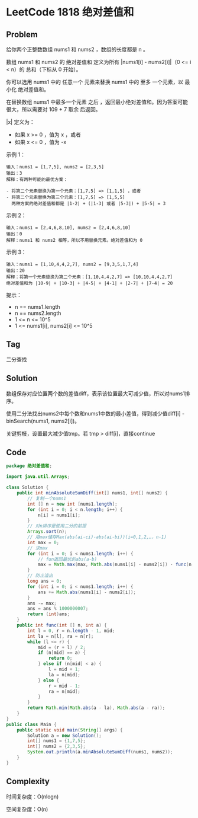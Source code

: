 # LeetCode 1818 绝对差值和

## Problem

给你两个正整数数组 nums1 和 nums2 ，数组的长度都是 n 。

数组 nums1 和 nums2 的 绝对差值和 定义为所有 |nums1[i] - nums2[i]|（0 <= i < n）的 总和（下标从 0 开始）。

你可以选用 nums1 中的 任意一个 元素来替换 nums1 中的 至多 一个元素，以 最小化 绝对差值和。

在替换数组 nums1 中最多一个元素 之后 ，返回最小绝对差值和。因为答案可能很大，所以需要对 109 + 7 取余 后返回。

|x| 定义为：

- 如果 x >= 0 ，值为 x ，或者
- 如果 x <= 0 ，值为 -x


示例 1：

```
输入：nums1 = [1,7,5], nums2 = [2,3,5]
输出：3
解释：有两种可能的最优方案：

- 将第二个元素替换为第一个元素：[1,7,5] => [1,1,5] ，或者
- 将第二个元素替换为第三个元素：[1,7,5] => [1,5,5]
  两种方案的绝对差值和都是 |1-2| + (|1-3| 或者 |5-3|) + |5-5| = 3
```

示例 2：

```
输入：nums1 = [2,4,6,8,10], nums2 = [2,4,6,8,10]
输出：0
解释：nums1 和 nums2 相等，所以不用替换元素。绝对差值和为 0
```

示例 3：

```
输入：nums1 = [1,10,4,4,2,7], nums2 = [9,3,5,1,7,4]
输出：20
解释：将第一个元素替换为第二个元素：[1,10,4,4,2,7] => [10,10,4,4,2,7]
绝对差值和为 |10-9| + |10-3| + |4-5| + |4-1| + |2-7| + |7-4| = 20
```


提示：

- n == nums1.length
- n == nums2.length
- 1 <= n <= 10^5
- 1 <= nums1[i], nums2[i] <= 10^5

## Tag

二分查找

## Solution

数组保存对应位置两个数的差值diff，表示该位置最大可减少值，所以对nums1排序。

使用二分法找出nums2中每个数和nums1中数的最小差值，得到减少值diff[i] - binSearch(nums1, nums2[i])。

关键剪枝，设置最大减少值tmp。若 tmp > diff[i]，直接continue

## Code

```java
package 绝对差值和;

import java.util.Arrays;

class Solution {
    public int minAbsoluteSumDiff(int[] nums1, int[] nums2) {
        // 复制一个nums1
        int [] n = new int [nums1.length];
        for (int i = 0; i < n.length; i++) {
            n[i] = nums1[i];
        }
        // 对n排序是使用二分的前提
        Arrays.sort(n);
        // 用max储存Max(abs(ai-ci)-abs(ai-bi))(i=0,1,2,…，n-1)
        int max = 0;
        // 求max
        for (int i = 0; i < nums1.length; i++) {
            // fun返回最优的abs(a-b)
            max = Math.max(max, Math.abs(nums1[i] - nums2[i]) - func(n, nums2[i]));
        }
        // 防止溢出
        long ans = 0;
        for (int i = 0; i < nums1.length; i++) {
            ans += Math.abs(nums1[i] - nums2[i]);
        }
        ans -= max;
        ans = ans % 1000000007;
        return (int)ans;
    }
    public int func(int [] n, int a) {
        int l = 0, r = n.length - 1, mid;
        int la = n[l], ra = n[r];
        while (l <= r) {
            mid = (r + l) / 2;
            if (n[mid] == a) {
                return 0;
            } else if (n[mid] < a) {
                l = mid + 1;
                la = n[mid];
            } else {
                r = mid - 1;
                ra = n[mid];
            }
        }
        return Math.min(Math.abs(a - la), Math.abs(a - ra));
    }
}
public class Main {
    public static void main(String[] args) {
        Solution a = new Solution();
        int[] nums1 = {1,7,5};
        int[] nums2 = {2,3,5};
        System.out.println(a.minAbsoluteSumDiff(nums1, nums2));
    }
}
```

## Complexity

时间复杂度：O(nlogn)

空间复杂度：O(n)
